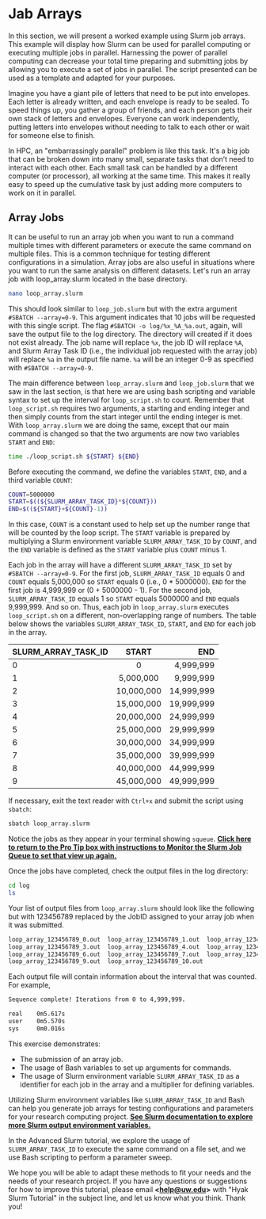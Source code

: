 # Jab Arrays

In this section, we will present a worked example using Slurm job arrays. This example will display how Slurm can be used for parallel computing or executing multiple jobs in parallel. Harnessing the power of parallel computing can decrease your total time preparing and submitting jobs by allowing you to execute a set of jobs in parallel. The script presented can be used as a template and adapted for your purposes.

Imagine you have a giant pile of letters that need to be put into envelopes. Each letter is already written, and each envelope is ready to be sealed. To speed things up, you gather a group of friends, and each person gets their own stack of letters and envelopes. Everyone can work independently, putting letters into envelopes without needing to talk to each other or wait for someone else to finish.

In HPC, an "embarrassingly parallel" problem is like this task. It's a big job that can be broken down into many small, separate tasks that don’t need to interact with each other. Each small task can be handled by a different computer (or processor), all working at the same time. This makes it really easy to speed up the cumulative task by just adding more computers to work on it in parallel.

## Array Jobs

It can be useful to run an array job when you want to run a command multiple times with different parameters or execute the same command on multiple files. This is a common technique for testing different configurations in a simulation. Array jobs are also useful in situations where you want to run the same analysis on different datasets. Let's run an array job with loop_array.slurm located in the base directory.

```bash
nano loop_array.slurm
```

This should look similar to `loop_job.slurm` but with the extra argument `#SBATCH --array=0-9`. This argument indicates that 10 jobs will be requested with this single script. The flag `#SBATCH -o log/%x_%A_%a.out`, again, will save the output file to the log directory. The directory will created if it does not exist already. The job name will replace `%x`, the job ID will replace `%A`, and Slurm Array Task ID (i.e., the individual job requested with the array job) will replace `%a` in the output file name. `%a` will be an integer 0-9 as specified with `#SBATCH --array=0-9`.

The main difference between `loop_array.slurm` and `loop_job.slurm` that we saw in the last section, is that here we are using bash scripting and variable syntax to set up the interval for `loop_script.sh` to count. Remember that `loop_script.sh` requires two arguments, a starting and ending integer and then simply counts from the start integer until the ending integer is met. With `loop_array.slurm` we are doing the same, except that our main command is changed so that the two arguments are now two variables `START` and `END`:

```bash
time ./loop_script.sh ${START} ${END}
```

Before executing the command, we define the variables `START`, `END`, and a third variable `COUNT`:

```bash
COUNT=5000000
START=$((${SLURM_ARRAY_TASK_ID}*${COUNT}))
END=$((${START}+${COUNT}-1))
```

In this case, `COUNT` is a constant used to help set up the number range that will be counted by the loop script. The `START` variable is prepared by multiplying a Slurm environment variable `SLURM_ARRAY_TASK_ID` by `COUNT`, and the `END` variable is defined as the `START` variable plus `COUNT` minus 1.

Each job in the array will have a different `SLURM_ARRAY_TASK_ID` set by `#SBATCH --array=0-9`. For the first job, `SLURM_ARRAY_TASK_ID` equals 0 and `COUNT` equals 5,000,000 so `START` equals 0 (i.e., 0 * 5000000). `END` for the first job is 4,999,999 or (0 + 5000000 - 1). For the second job, `SLURM_ARRAY_TASK_ID` equals 1 so `START` equals 5000000 and `END` equals 9,999,999. And so on. Thus, each job in `loop_array.slurm` executes `loop_script.sh` on a different, non-overlapping range of numbers. The table below shows the variables `SLURM_ARRAY_TASK_ID`, `START`, and `END` for each job in the array.

| SLURM_ARRAY_TASK_ID | START | END |
| :- | :-: | -: |
| 0 | 0 | 4,999,999 |
| 1 |  5,000,000 |  9,999,999 |
| 2 | 10,000,000 | 14,999,999 |
| 3 | 15,000,000 | 19,999,999 |
| 4 | 20,000,000 | 24,999,999 |
| 5 | 25,000,000 | 29,999,999 |
| 6 | 30,000,000 | 34,999,999 |
| 7 | 35,000,000 | 39,999,999 |
| 8 | 40,000,000 | 44,999,999 |
| 9 | 45,000,000 | 49,999,999 |

If necessary, exit the text reader with `Ctrl+x` and submit the script using `sbatch`:

```bash
sbatch loop_array.slurm
```

Notice the jobs as they appear in your terminal showing `squeue`. [<ins>**Click here to return to the Pro Tip box with instructions to Monitor the Slurm Job Queue to set that view up again.**</ins>](https://hyak.uw.edu/docs/hyak101/basics/jobs#monitoring-the-slurm-job-queue)

Once the jobs have completed, check the output files in the log directory:

```bash
cd log
ls
```

Your list of output files from `loop_array.slurm` should look like the following but with 123456789 replaced by the JobID assigned to your array job when it was submitted.

```bash
loop_array_123456789_0.out  loop_array_123456789_1.out  loop_array_123456789_2.out
loop_array_123456789_3.out  loop_array_123456789_4.out  loop_array_123456789_5.out
loop_array_123456789_6.out  loop_array_123456789_7.out  loop_array_123456789_8.out
loop_array_123456789_9.out  loop_array_123456789_10.out
```

Each output file will contain information about the interval that was counted. For example,

```bash
Sequence complete! Iterations from 0 to 4,999,999.

real    0m5.617s
user    0m5.570s
sys     0m0.016s
```

This exercise demonstrates:

* The submission of an array job.
* The usage of Bash variables to set up arguments for commands.
* The usage of Slurm environment variable `SLURM_ARRAY_TASK_ID` as a identifier for each job in the array and a multiplier for defining variables.

Utilizing Slurm environment variables like `SLURM_ARRAY_TASK_ID` and Bash can help you generate job arrays for testing configurations and parameters for your research computing project. [<ins>**See Slurm documentation to explore more Slurm output environment variables.**</ins>](https://slurm.schedmd.com/sbatch.html#SECTION_OUTPUT-ENVIRONMENT-VARIABLES)

In the Advanced Slurm tutorial, we explore the usage of `SLURM_ARRAY_TASK_ID` to execute the same command on a file set, and we use Bash scripting to perform a parameter sweep.

We hope you will be able to adapt these methods to fit your needs and the needs of your research project. If you have any questions or suggestions for how to improve this tutorial, please email **\<help@uw.edu\>** with "Hyak Slurm Tutorial" in the subject line, and let us know what you think. Thank you!